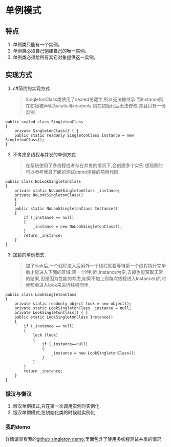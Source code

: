 # 单例模式
## 特点
1. 单例类只能有一个实例。
1. 单例类必须自己创建自己的唯一实例。
1. 单例类必须给所有其它对象提供这一实例。

## 实现方式
1. c#简约的实现方式        
    > SingletonClass类使用了sealed关键字,所以无法被继承.而Instance则在初始被声明为static与readonly.则在初始化后无法修改,并且只有一份实例.
```
public sealed class SingletonClass      
{
    private SingletonClass() { }
    public static readonly SingletonClass Instance = new SingletonClass();      
}
```

2. 不考虑多线程与并发的单例方式   
    > 在系统使用了多线程或者存在并发的情况下,会创建多个实例.想观察的可以参考我最下面的测试demo连接的项目代码.
```
public class NoLookSingletonClass
{
    private static NoLookSingletonClass _instance;
    private NoLookSingletonClass()
    {
    }
    public static NoLookSingletonClass Instance()
    {
        if (_instance == null)
        {
            _instance = new NoLookSingletonClass();
        }
        return _instance;
    }
}
```
3. 加锁的单例模式
    > 加了look后,一个线程进入后另外一个线程就要等待第一个线程执行完毕后才能进入下面的区域.第一个if判断_instance为空,去掉也能获取正常的结果,但是因为性能的考虑,如果不加上则每次线程进入Instance()的时候都会进入look来进行线程同步.
```
public class LookSingletonClass
{
    private static readonly object look = new object();
    private static LookSingletonClass _instance = null;
    private LookSingletonClass() { }
    public static LookSingletonClass Instance()
    {
        if (_instance == null)
        {
            lock (look)
            {
                if (_instance==null)
                {
                    _instance = new LookSingletonClass();
                }
            }
        }
        return _instance;
    }
}
```
### 饿汉与懒汉
1. 懒汉单例模式,只在第一次调用实例时实例化.
1. 饿汉单例模式,在初始化类的时候就实例化

### 我的demo
详情请查看我的[github singleton demo](https://github.com/heweigeng1/NewRepo/tree/master/singleton),里面包含了使用多线程测试并发的情况.